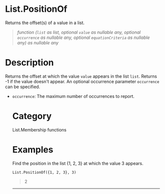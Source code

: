 # List.PositionOf
Returns the offset(s) of a value in a list.
> _function (<code>list</code> as list, optional <code>value</code> as nullable any, optional <code>occurrence</code> as nullable any, optional <code>equationCriteria</code> as nullable any) as nullable any_

# Description 
Returns the offset at which the value <code>value</code> appears in the list <code>list</code>. Returns -1 if the value doesn't appear.
    An optional occurrence parameter <code>occurrence</code> can be specified.
<ul>
   <li><code>occurrence</code>: The maximum number of occurrences to report.</li>

# Category 
List.Membership functions
# Examples 
Find the position in the list {1, 2, 3} at which the value 3 appears.
```
List.PositionOf({1, 2, 3}, 3)
```
> 2

***
